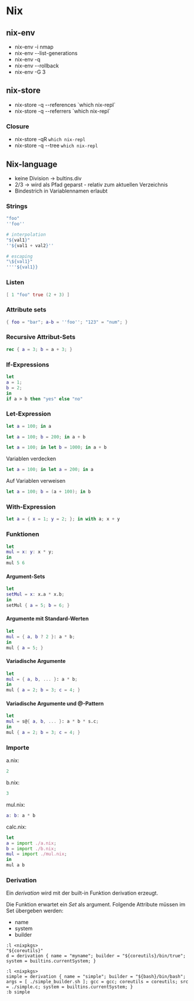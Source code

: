 # Nix

## nix-env

* nix-env -i nmap
* nix-env --list-generations
* nix-env -q
* nix-env --rollback
* nix-env -G 3

## nix-store

* nix-store -q --references \`which nix-repl\`
* nix-store -q --referrers \`which nix-repl\`

### Closure

* nix-store -qR `which nix-repl`
* nix-store -q --tree `which nix-repl`

## Nix-language

* keine Division -> bultins.div
* 2/3 -> wird als Pfad geparst - relativ zum aktuellen Verzeichnis
* Bindestrich in Variablennamen erlaubt

### Strings

```nix
"foo"
''foo''

# interpolation
"${val1}"
''${val1 + val2}''

# escaping
"\${val1}"
''''${val1}}
```

### Listen

```nix
[ 1 "foo" true (2 + 3) ]
```

### Attribute sets

```nix
{ foo = "bar"; a-b = ''foo''; "123" = "num"; }

```

### Recursive Attribut-Sets

```nix
rec { a = 3; b = a + 3; }
```

### If-Expressions

```nix
let
a = 1;
b = 2;
in
if a > b then "yes" else "no"
```

### Let-Expression

```nix
let a = 100; in a
```

```nix
let a = 100; b = 200; in a + b
```

```nix
let a = 100; in let b = 1000; in a + b
```

Variablen verdecken

```nix
let a = 100; in let a = 200; in a
```

Auf Variablen verweisen

```nix
let a = 100; b = (a + 100); in b
```

### With-Expression

```nix
let a = { x = 1; y = 2; }; in with a; x + y
```

### Funktionen

```nix
let 
mul = x: y: x * y;
in
mul 5 6
```

#### Argument-Sets

```nix
let 
setMul = x: x.a * x.b;
in 
setMul { a = 5; b = 6; }
```

#### Argumente mit Standard-Werten

```nix
let
mul = { a, b ? 2 }: a * b;
in
mul { a = 5; }
```

#### Variadische Argumente

```nix
let
mul = { a, b, ... }: a * b;
in
mul { a = 2; b = 3; c = 4; }
```

#### Variadische Argumente und @-Pattern

```nix
let
mul = s@{ a, b, ... }: a * b * s.c;
in
mul { a = 2; b = 3; c = 4; }
```

### Importe

a.nix:
```nix
2
```

b.nix:
```nix
3
```

mul.nix:
```nix
a: b: a * b
```

calc.nix:
```nix
let
a = import ./a.nix;
b = import ./b.nix;
mul = import ./mul.nix;
in
mul a b
```

### Derivation

Ein *derivation* wird mit der built-in Funktion derivation erzeugt. 

Die Funktion erwartet ein *Set* als argument. Folgende Attribute müssen im Set
übergeben werden:

* name
* system
* builder

```nix-repl
:l <nixpkgs>
"${coreutils}"
d = derivation { name = "myname"; builder = "${coreutils}/bin/true"; system = builtins.currentSystem; }
```

```nix-repl
:l <nixpkgs>
simple = derivation { name = "simple"; builder = "${bash}/bin/bash"; args = [ ./simple_builder.sh ]; gcc = gcc; coreutils = coreutils; src = ./simple.c; system = builtins.currentSystem; }
:b simple
```

